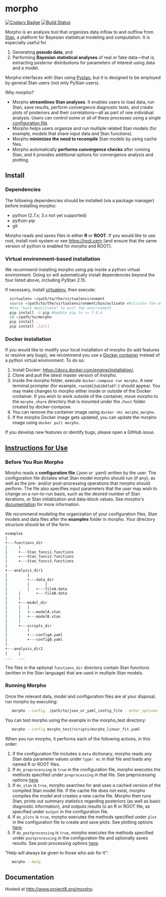 morpho
======

[![Codacy Badge](https://api.codacy.com/project/badge/Grade/7b4a6e74b5cd405ea91b6ddb5cb504d1)](https://app.codacy.com/app/guiguem/morpho?utm_source=github.com&utm_medium=referral&utm_content=project8/morpho&utm_campaign=badger)
[![Build Status](https://travis-ci.org/project8/morpho.svg?branch=master)](https://travis-ci.org/project8/morpho)

   Morpho is an analysis tool that organizes data inflow to and outflow from [Stan](http://mc-stan.org/), a platform for Bayesian statistical modeling and computation. It is especially useful for
  1) Generating **pseudo data**, and
  2) Performing **Bayesian statistical analyses** of real or fake data—that is, extracting posterior distributions for parameters of interest using data and a model.

Morpho interfaces with Stan using [Pystan](https://pystan.readthedocs.io/en/latest/), but it is designed to be employed by general Stan users (not only PyStan users).

_Why morpho?_
  - Morpho **streamlines Stan analyses**. It enables users to load data, run Stan, save results, perform convergence diagnostic tests, and create plots of posteriors and their correlations—all as part of one individual analysis. Users can control some or all of these processes using a single [configuration file](http://morpho.readthedocs.io/en/latest/morpho.html#an-example-file).
  - Morpho helps users organize and run multiple related Stan models (for example, models that share input data and Stan functions).
  - Morpho **minimizes the need to recompile** Stan models by using cache files.
  - Morpho automatically **performs convergence checks** after running Stan, and it provides additional options for convergence analysis and plotting.


Install
---------------

### Dependencies ###

The following dependencies should be installed (via a package manager) before installing morpho:
  - python (2.7.x; 3.x not yet supported)
  - python-pip
  - git

  Morpho reads and saves files in either **R** or **ROOT**. 
  If you would like to use root, install root-system or see https://root.cern (and ensure that the same version of python is enabled for morpho and ROOT).

### Virtual environment-based installation ###

  We recommend installing morpho using pip inside a python virtual environment. Doing so will automatically install dependencies beyond the four listed above, including PyStan 2.15.
  
  If necessary, install [virtualenv](https://virtualenv.pypa.io/en/stable/), then execute:
  ```bash
	virtualenv ~/path/to/the/virtualenvironment
	source ~/path/to/the/virtualenvironment/bin/activate #Activate the environment
	#Use "bash deactivate" to exit the environment
	pip install -U pip #Update pip to >= 7.0.0
	cd ~/path/to/morpho
	pip install .
	pip install .[all]
  ```

### Docker installation ###

   If you would like to modify your local installation of morpho (to add features or resolve any bugs), we recommend you use a [Docker container](https://docs.docker.com/get-started/) instead of a python virtual environment. To do so:

  1. Install Docker: https://docs.docker.com/engine/installation/.
  2. Clone and pull the latest master version of morpho.
  3. Inside the morpho folder, execute ```docker-compose run morpho```. A new terminal prompter (for example, ```root@413ab10d7a8f:```) should appear.
  You may make changes to morpho either inside or outside of the Docker container. If you wish to work outside of the container, move morpho to the ```morpho_share``` directory that is mounted under the ```/host``` folder created by docker-compose.
  4. You can remove the container image using ```docker rmi morpho_morpho```.
  5. If the morpho Docker image gets updated, you can update the morpho image using ```docker pull morpho```.

   If you develop new features or identify bugs, please open a GitHub issue.



[Instructions for Use](#instructions-for-use)
---------------
### Before You Run Morpho ###

Morpho reads a **configuration file** (.json or .yaml) written by the user. The configuration file dictates what Stan model morpho should run (if any), as well as the pre- and/or post-processing operations that morpho should perform. The file also specifies input parameters that the user may wish to change on a run-to-run basis, such as the desired number of Stan iterations, or Stan initialization and data-block values. See morpho's [documentation](http://morpho.readthedocs.io/en/latest/morpho.html#an-example-file) for more information.

We recommend modeling the organization of your configuration files, Stan models and data files after the **examples** folder in morpho. Your directory structure should be of the form:

```bash
examples
|
+---functions_dir
|	  |
|	  +---Stan_funcs1.functions
|	  +---Stan_funcs2.functions
|	  +---Stan_funcs3.functions
|
+---analysis_dir1
|         |
|         +---data_dir
|         |       |
|     	  |	  +---fileA.data
|	  |       +---fileB.data
|	  |
|	  +---model_dir
|	  |	  |
|	  |	  +---modelA.stan
|	  |	  +---modelB.stan
|	  |
|	  +---scripts_dir
|	  	  |
|	  	  +---configA.yaml
|	  	  +---configB.yaml
|
+---analysis_dir2
|	  |
...	  ...
```
The files in the optional ```functions_dir``` directory contain Stan functions (written in the Stan language) that are used in multiple Stan models.


### Running Morpho ###

Once the relevant data, model and configuration files are at your disposal, run morpho by executing:
```bash
   morpho --config  /path/to/json_or_yaml_config_file --other_options
```

You can test morpho using the example in the morpho_test directory:
```bash
   morpho --config morpho_test/scripts/morpho_linear_fit.yaml
```

When you run morpho, it performs each of the following actions, in this order:
   1. If the configuration file includes a ```data``` dictionary, morpho reads any Stan data parameter values under ```type: mc``` in that file and loads any named R or ROOT files.
   2. If ```do_preprocessing``` is ```true``` in the configuration file, morpho executes the methods specified under ```preprocessing``` in that file. See preprocessing options [here](http://morpho.readthedocs.io/en/latest/preprocessing.html).
   3. If ```do_stan``` is ```true```, morpho searches for and uses a cached version of the compiled Stan model file. If the cache file does not exist, morpho compiles the model and creates a new cache file. Morpho then runs Stan, prints out summary statistics regarding posteriors (as well as basic diagnostic information), and outputs results to an R or ROOT file, as specified under ```output``` in the configuration file.
   4. If ```do_plots``` is ```true```, morpho executes the methods specified under ```plot``` in the configuration file to create and save plots. See plotting options [here](http://morpho.readthedocs.io/en/latest/plot.html).
   5. If ```do_postprocessing``` is ```true```, morpho executes the methods specified under ```postprocessing``` in the configuration file and optionally saves results. See post-processing options [here](http://morpho.readthedocs.io/en/latest/postprocessing.html).
   

"Help will always be given to those who ask for it":
```bash
   morpho --help
```


Documentation
---------------

Hosted at http://www.project8.org/morpho.
